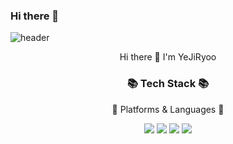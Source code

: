 ### Hi there 👋

<!--
**YEJIRYOO/YEJIRYOO** is a ✨ _special_ ✨ repository because its `README.md` (this file) appears on your GitHub profile.

Here are some ideas to get you started:

- 🔭 I’m currently working on ...
- 🌱 I’m currently learning ...
- 👯 I’m looking to collaborate on ...
- 🤔 I’m looking for help with ...
- 💬 Ask me about ...
- 📫 How to reach me: ...
- 😄 Pronouns: ...
- ⚡ Fun fact: ...
-->

![header](https://capsule-render.vercel.app/api?type=venom&color=auto&height=300&section=header&text=Welcome!&fontSize=90)
<!--
<img src="https://github-readme-stats.vercel.app/api/top-langs/?username=yejiryoo&layout=compact"><br><br>
<img src="https://github-readme-stats.vercel.app/api?username=yejiryoo&show_icons=true">
-->

<div align=center>
<h>Hi there 👋 I'm YeJiRyoo </h>
</div>

<div align=center>
<h3>📚 Tech Stack 📚</h3>
<p>🌿 Platforms & Languages 🌿</p>
</div>
<div align=center>
<img src="https://img.shields.io/badge/Python-3776AB?style=for-the-badge&logo=Python&logoColor=white">
<img src="https://img.shields.io/badge/c-A8B9CC?style=for-the-badge&logo=c&logoColor=white">
<img src="https://img.shields.io/badge/cplusplus-00599C?style=for-the-badge&logo=c++&logoColor=white">
<img src="https://img.shields.io/badge/007396?style=for-the-badge&logo=OpenJDK&logoColor=white">



</div>
